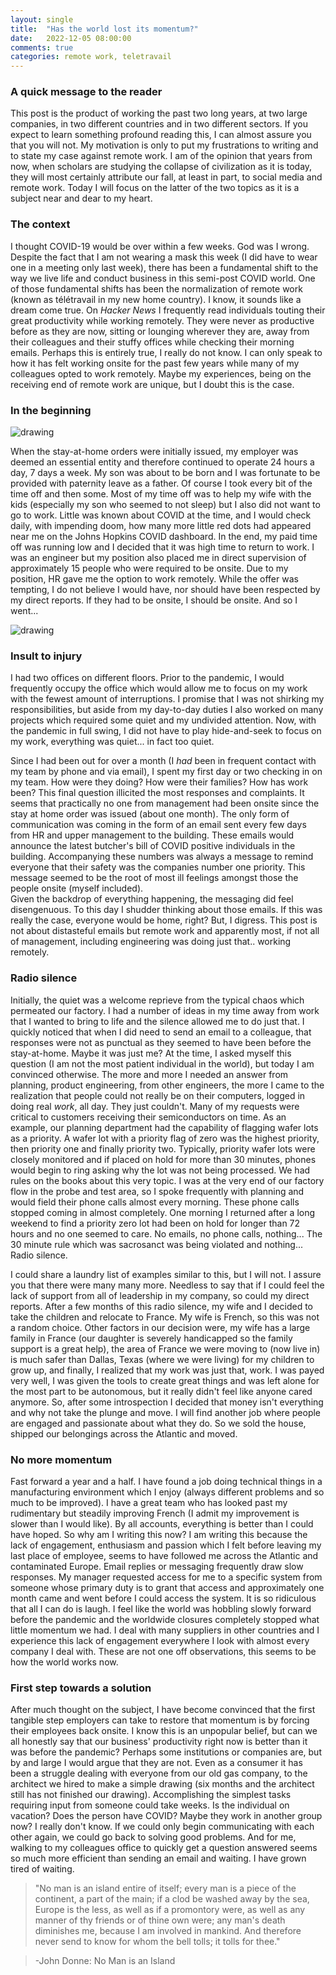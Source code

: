 ```yaml
---
layout: single
title:  "Has the world lost its momentum?"
date:   2022-12-05 08:00:00
comments: true
categories: remote work, teletravail
---
```


### A quick message to the reader

This post is the product of working the past two long years, at two large companies, in 
two different countries and in two different sectors. If you expect to learn something
profound reading this, I can almost assure you that you will not. My motivation is 
only to put my frustrations to writing and to state my case against remote work. I am of
the opinion that years from now, when scholars are studying the collapse of civilization
as it is today, they will most certainly attribute our fall, at least in part, to social 
media and remote work. Today I will focus on the latter of the two topics as it is a subject
near and dear to my heart.

### The context

I thought COVID-19 would be over within a few weeks. God was I wrong. Despite
the fact that I am not wearing a mask this week (I did have to wear one in a meeting
only last week), there has been a fundamental shift to the way we live life and conduct
business in this semi-post COVID world. One of those fundamental shifts has been the 
normalization of remote work (known as télétravail in my new home country). I know, it
sounds like a dream come true. On _Hacker News_ I frequently read individuals touting
their great productivity while working remotely. They were never as productive before
as they are now, sitting or lounging wherever they are, away from their colleagues and
their stuffy offices while checking their morning emails. Perhaps this is entirely true,
I really do not know. I can only speak to how it has felt working onsite for the past
few years while many of my colleagues opted to work remotely. Maybe my experiences, being
on the receiving end of remote work are unique, but I doubt this is the case.

### In the beginning

<img src="/assets/dylan_birth2.jpg" alt="drawing" style="max-width: 100%; height: auto; text-align: center;"/>

When the stay-at-home orders were initially issued, my employer was deemed an essential
entity and therefore continued to operate 24 hours a day, 7 days a week. My son was about 
to be born and I was fortunate to be provided with paternity leave as a father. 
Of course I took every bit of the time off and then some. Most of my time off was to 
help my wife with the kids (especially my son who seemed to not sleep) but I also did 
not want to go to work. Little was known about COVID at the time, and I would check daily, 
with impending doom, how many more little red dots had appeared near me on the Johns Hopkins 
COVID dashboard. In the end, my paid time off was running low and I decided that it was high time to 
return to work. I was an engineer but my position also placed me in direct supervision of approximately 
15 people who were required to be onsite. Due to my position, HR gave me the option to
work remotely. While the offer was tempting, I do not believe I would have, nor should have been
respected by my direct reports. If they had to be onsite, I should be onsite. And so I went...

<img src="/assets/jh_dashboard.jpg" alt="drawing" style="max-width: 100%; height: auto; text-align: center;"/>

### Insult to injury

I had two offices on different floors. Prior to the pandemic, I would frequently occupy
the office which would allow me to focus on my work with the fewest amount of interruptions.
I promise that I was not shirking my responsibilities, but aside from my day-to-day
duties I also worked on many projects which required some quiet and my undivided attention.
Now, with the pandemic in full swing, I did not have to play hide-and-seek to focus
on my work, everything was quiet... in fact too quiet.

Since I had been out for over a month (I _had_ been in frequent contact with my team by phone
and via email), I spent my first day or two checking in on my team. How were they doing?
How were their families? How has work been? This final question illicited the most responses
and complaints. It seems that practically no one from management had been onsite since the stay 
at home order was issued (about one month). The only form of communication was coming in the
form of an email sent every few days from HR and upper management to the building. These emails
would announce the latest butcher's bill of COVID positive individuals in the building. 
Accompanying these numbers was always a message to remind everyone that their safety was the
companies number one priority. This message seemed to be the root of most ill feelings
amongst those the people onsite (myself included).  
Given the backdrop of everything happening, the messaging did feel disengenuous. To this day I
shudder thinking about those emails. If this was really the case, everyone would be home, right?
But, I digress. This post is not about distasteful emails but remote work and apparently most, if not 
all of management, including engineering was doing just that.. working remotely.

### Radio silence

Initially, the quiet was a welcome reprieve from the typical chaos which permeated our factory.
I had a number of ideas in my time away from work that I wanted to bring to life and the
silence allowed me to do just that. I quickly noticed that when I did need to send an email to
a colleague, that responses were not as punctual as they seemed to have been before the stay-at-home.
Maybe it was just me? At the time, I asked myself this question (I am not the most patient 
individual in the world), but today I am convinced otherwise. The more and more I needed an answer 
from planning, product engineering, from other engineers, the more I came to the realization that people 
could not really be on their computers, logged in doing real *work*, all day. They just couldn't. 
Many of my requests were critical to customers receiving their semiconductors on time. As an example,
our planning department had the capability of flagging wafer lots as a priority. A wafer lot with a priority
flag of zero was the highest priority, then priority one and finally priority two. Typically, priority
wafer lots were closely monitored and if placed on hold for more than 30 minutes, phones would begin to
ring asking why the lot was not being processed. We had rules on the books about this very topic. I was
at the very end of our factory flow in the probe and test area, so I spoke frequently with planning and
would field their phone calls almost every morning. These phone calls stopped coming in almost completely.
One morning I returned after a long weekend to find a priority zero lot had been on hold for longer than 
72 hours and no one seemed to care. No emails, no phone calls, nothing... The 30 minute rule which was
sacrosanct was being violated and nothing... Radio silence.

I could share a laundry list of examples similar to this, but I will not. I assure you that there
were many many more. Needless to say that if I could feel the lack of support from all of leadership
in my company, so could my direct reports. After a few months of this radio silence, my wife and I
decided to take the children and relocate to France. My wife is French, so this was not a random choice.
Other factors in our decision were, my wife has a large family in France (our daughter is severely handicapped
so the family support is a great help), the area of France we were moving to (now live in) is much safer
than Dallas, Texas (where we were living) for my children to grow up, and finally, I realized that my work was just that, work.
I was payed very well, I was given the tools to create great things and was left alone for the most part
to be autonomous, but it really didn't feel like anyone cared anymore. So, after some introspection I decided
that money isn't everything and why not take the plunge and move. I will find another job where people
are engaged and passionate about what they do. So we sold the house, shipped our belongings across
the Atlantic and moved.

### No more momentum

Fast forward a year and a half. I have found a job doing technical things in a manufacturing environment
which I enjoy (always different problems and so much to be improved). I have a great team who has looked past
my rudimentary but steadily improving French (I admit my improvement is slower than I would like).
By all accounts, everything is better than I could have hoped. So why am I writing this now? I am writing
this because the lack of engagement, enthusiasm and passion which I felt before leaving my last place of
employee, seems to have followed me across the Atlantic and contaminated Europe. Email replies or messaging frequently draw slow responses.
My manager requested access for me to a specific system from someone whose primary duty is to grant that
access and approximately one month came and went before I could access the system. It is so ridiculous
that all I can do is laugh. I feel like the world was hobbling slowly forward before the pandemic and the worldwide
closures completely stopped what little momentum we had. I deal with many suppliers in other countries
and I experience this lack of engagement everywhere I look with almost every company I deal with. These
are not one off observations, this seems to be how the world works now. 

### First step towards a solution

After much thought on the subject, I have become convinced that the first tangible step employers can take
to restore that momentum is by forcing their employees back onsite. I know this is an unpopular belief, but can
we all honestly say that our business' productivity right now is better than it was before the pandemic?
Perhaps some institutions or companies are, but by and large I would argue that they are not. Even as a consumer it has been
a struggle dealing with everyone from our old gas company, to the architect we hired to make a simple drawing (six months and
the architect still has not finished our drawing). Accomplishing the simplest tasks requiring input from someone could take weeks. 
Is the individual on vacation? Does the person have COVID? Maybe they work in another group now? I really don't know.
If we could only begin communicating with each other again, we could go back to solving good problems. And for me, walking
to my colleagues office to quickly get a question answered seems so much more efficient than sending an email and waiting.
I have grown tired of waiting.

> "No man is an island entire of itself; every man 
> is a piece of the continent, a part of the main; 
> if a clod be washed away by the sea, Europe 
> is the less, as well as if a promontory were, as 
> well as any manner of thy friends or of thine 
> own were; any man's death diminishes me, 
> because I am involved in mankind. 
> And therefore never send to know for whom 
> the bell tolls; it tolls for thee."

> -John Donne: No Man is an Island 

